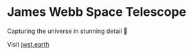# James Webb Space Telescope
Capturing the universe in stunning detail 💫

Visit [jwst.earth](https://jwst.earth)